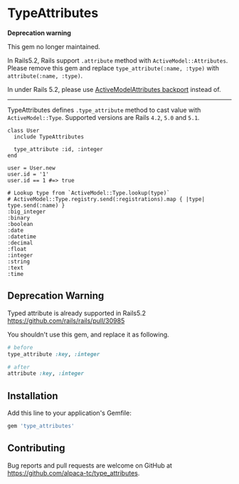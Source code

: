 # TypeAttributes

**Deprecation warning**

This gem no longer maintained.

In Rails5.2, Rails support `.attribute` method with `ActiveModel::Attributes`.
Please remove this gem and replace `type_attribute(:name, :type)` with `attribute(:name, :type)`.

In under Rails 5.2, please use [ActiveModelAttributes backport](https://github.com/alpaca-tc/active_model_attributes_backport) instead of.

---

TypeAttributes defines `.type_attribute` method to cast value with `ActiveModel::Type`.
Supported versions are Rails `4.2`, `5.0` and `5.1`.

```
class User
  include TypeAttributes

  type_attribute :id, :integer
end

user = User.new
user.id = '1'
user.id == 1 #=> true
```

```
# Lookup type from `ActiveModel::Type.lookup(type)` 
# ActiveModel::Type.registry.send(:registrations).map { |type| type.send(:name) }
:big_integer
:binary
:boolean
:date
:datetime
:decimal
:float
:integer
:string
:text
:time
```

## Deprecation Warning

Typed attribute is already supported in Rails5.2
https://github.com/rails/rails/pull/30985

You shouldn't use this gem, and replace it as following.

```ruby
# before
type_attribute :key, :integer

# after
attribute :key, :integer
```

## Installation

Add this line to your application's Gemfile:

```ruby
gem 'type_attributes'
```

## Contributing

Bug reports and pull requests are welcome on GitHub at https://github.com/alpaca-tc/type_attributes.
